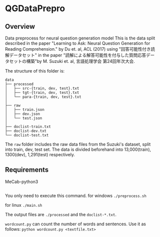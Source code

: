 # QGDataPrepro
## Overview
Data preprocess for neural question generation model
This is the data split described in the paper "Learning to Ask: Neural Question Generation for Reading Comprehension." by Du et. al, ACL (2017) using "回答可能性付き読解データセット" in the paper "読解による解答可能性を付与した質問応答データセットの構築"by M. Suzuki et. al, 言語処理学会 第24回年次大会.

The structure of this folder is:

    data
    ├── processed
    │   ├── src-{train, dev, test}.txt
    │   ├── tgt-{train, dev, test}.txt
    │   └── para-{train, dev, test}.txt
    │  
    ├── raw
    │   ├── train.json
    │   ├── dev.json
    │   └── test.json
    │
    ├── doclist-train.txt
    ├── doclist-dev.txt
    └── doclist-test.txt

The `raw` folder includes the raw data files from the Suzuki's dataset, split into train, dev, test set. The data is divided beforehand into 13,000(train), 1300(dev), 1,291(test) respectively.

## Requirements
MeCab-python3

## 
You only need to execute this command.
for windows
`./preprocess.sh`

for linux
`./main.sh`

The output files are `./processed` and the `doclist-*.txt`.


`wordcount.py` can count the number of words and sentences.
Use it as follows:
`python wordcount.py <textfile.txt>`

